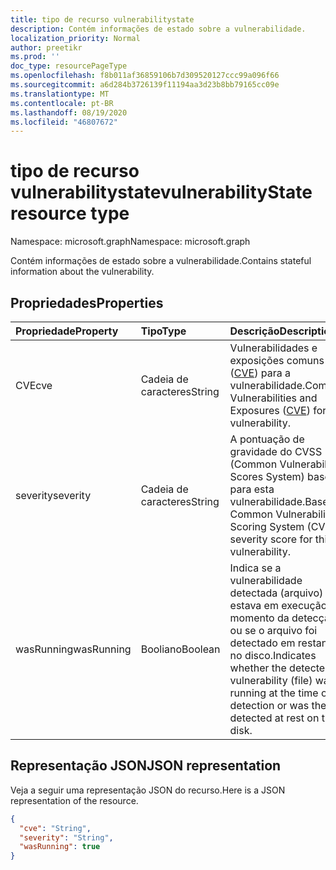 ```yaml
---
title: tipo de recurso vulnerabilitystate
description: Contém informações de estado sobre a vulnerabilidade.
localization_priority: Normal
author: preetikr
ms.prod: ''
doc_type: resourcePageType
ms.openlocfilehash: f8b011af36859106b7d309520127ccc99a096f66
ms.sourcegitcommit: a6d284b3726139f11194aa3d23b8bb79165cc09e
ms.translationtype: MT
ms.contentlocale: pt-BR
ms.lasthandoff: 08/19/2020
ms.locfileid: "46807672"
---
```

# <a name="vulnerabilitystate-resource-type"></a><span data-ttu-id="cf153-103">tipo de recurso vulnerabilitystate</span><span class="sxs-lookup"><span data-stu-id="cf153-103">vulnerabilityState resource type</span></span>

<span data-ttu-id="cf153-104">Namespace: microsoft.graph</span><span class="sxs-lookup"><span data-stu-id="cf153-104">Namespace: microsoft.graph</span></span>

<span data-ttu-id="cf153-105">Contém informações de estado sobre a vulnerabilidade.</span><span class="sxs-lookup"><span data-stu-id="cf153-105">Contains stateful information about the vulnerability.</span></span>

## <a name="properties"></a><span data-ttu-id="cf153-106">Propriedades</span><span class="sxs-lookup"><span data-stu-id="cf153-106">Properties</span></span>

| <span data-ttu-id="cf153-107">Propriedade</span><span class="sxs-lookup"><span data-stu-id="cf153-107">Property</span></span>   | <span data-ttu-id="cf153-108">Tipo</span><span class="sxs-lookup"><span data-stu-id="cf153-108">Type</span></span> |<span data-ttu-id="cf153-109">Descrição</span><span class="sxs-lookup"><span data-stu-id="cf153-109">Description</span></span>|
|:---------------|:--------|:----------|
|<span data-ttu-id="cf153-110">CVE</span><span class="sxs-lookup"><span data-stu-id="cf153-110">cve</span></span>|<span data-ttu-id="cf153-111">Cadeia de caracteres</span><span class="sxs-lookup"><span data-stu-id="cf153-111">String</span></span>|<span data-ttu-id="cf153-112">Vulnerabilidades e exposições comuns ([CVE](https://cve.mitre.org/)) para a vulnerabilidade.</span><span class="sxs-lookup"><span data-stu-id="cf153-112">Common Vulnerabilities and Exposures ([CVE](https://cve.mitre.org/)) for the vulnerability.</span></span>|
|<span data-ttu-id="cf153-113">severity</span><span class="sxs-lookup"><span data-stu-id="cf153-113">severity</span></span>|<span data-ttu-id="cf153-114">Cadeia de caracteres</span><span class="sxs-lookup"><span data-stu-id="cf153-114">String</span></span>|<span data-ttu-id="cf153-115">A pontuação de gravidade do CVSS (Common Vulnerability Scores System) base para esta vulnerabilidade.</span><span class="sxs-lookup"><span data-stu-id="cf153-115">Base Common Vulnerability Scoring System (CVSS) severity score for this vulnerability.</span></span>|
|<span data-ttu-id="cf153-116">wasRunning</span><span class="sxs-lookup"><span data-stu-id="cf153-116">wasRunning</span></span>|<span data-ttu-id="cf153-117">Booliano</span><span class="sxs-lookup"><span data-stu-id="cf153-117">Boolean</span></span>|<span data-ttu-id="cf153-118">Indica se a vulnerabilidade detectada (arquivo) estava em execução no momento da detecção ou se o arquivo foi detectado em restante no disco.</span><span class="sxs-lookup"><span data-stu-id="cf153-118">Indicates whether the detected vulnerability (file) was running at the time of detection or was the file detected at rest on the disk.</span></span>|

## <a name="json-representation"></a><span data-ttu-id="cf153-119">Representação JSON</span><span class="sxs-lookup"><span data-stu-id="cf153-119">JSON representation</span></span>

<span data-ttu-id="cf153-120">Veja a seguir uma representação JSON do recurso.</span><span class="sxs-lookup"><span data-stu-id="cf153-120">Here is a JSON representation of the resource.</span></span>

<!-- {
  "blockType": "resource",
  "optionalProperties": [

  ],
  "@odata.type": "microsoft.graph.vulnerabilityState"
}-->

```json
{
  "cve": "String",
  "severity": "String",
  "wasRunning": true
}

```

<!-- uuid: 8fcb5dbc-d5aa-4681-8e31-b001d5168d79
2015-10-25 14:57:30 UTC -->
<!-- {
  "type": "#page.annotation",
  "description": "vulnerabilityState resource",
  "keywords": "",
  "section": "documentation",
  "tocPath": ""
}-->
